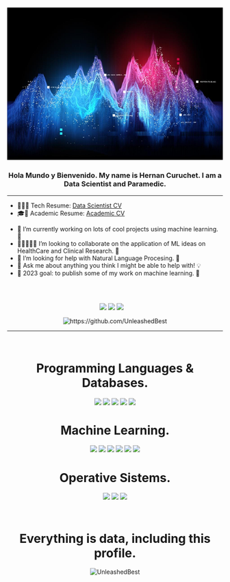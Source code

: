 <p align="center">
  <img src="https://github.com/UnleashedBest/UnleashedBest/blob/main/media/images/960x0.jpg">
</p>

<h3 align="center">Hola Mundo y Bienvenido. My name is Hernan Curuchet. I am a Data Scientist and Paramedic.</h3> 

---

* 👨‍💻📄 Tech Resume: [Data Scientist CV]()
* 🎓📄 Academic Resume: [Academic CV]()
- 🔭 I’m currently working on lots of cool projects using machine learning. 🤖
- 🧑🏻‍🤝‍🧑🏽 I’m looking to collaborate on the application of ML ideas on HealthCare and Clinical Research. 🌟
- 🤔 I’m looking for help with Natural Language Procesing. 🦜
- 💬 Ask me about anything you think I might be able to help with! 💡
- 🥅 2023 goal: to publish some of my work on machine learning. 📃

<br>
<br>
<p align="center">
  <a href="https://twitter.com/Curuchet_Hernan"><img src="https://img.shields.io/badge/twitter-%231DA1F2.svg?&style=for-the-badge&logo=twitter&logoColor=white" height=25></a> <a href="https://www.linkedin.com/in/hernan-curuchet/"><img src="https://img.shields.io/badge/linkedin-%230077B5.svg?&style=for-the-badge&logo=linkedin&logoColor=white" height=25></a>   <a href="mailto:linvestigacion4@gmail.com?subject=Hello%20Miguel,%20From%20Github"><img src="https://img.shields.io/badge/gmail-%23D14836.svg?&style=for-the-badge&logo=gmail&logoColor=white" /></a>&nbsp;&nbsp;&nbsp;&nbsp;

</p>
<p align="center">
  <img src="https://komarev.com/ghpvc/?username=UnleashedBest" alt="https://github.com/UnleashedBest" />
</p>

---

<br>
<h1 align="center">Programming Languages & Databases.</h1>


<p align="center">
<img src="https://img.shields.io/badge/python-3670A0?style=for-the-badge&logo=python&logoColor=ffdd54"/>
<img src="https://img.shields.io/badge/html5-%23E34F26.svg?style=for-the-badge&logo=html5&logoColor=white"/>
<img src="https://img.shields.io/badge/javascript-%23323330.svg?style=for-the-badge&logo=javascript&logoColor=%23F7DF1E"/>
<img src="https://img.shields.io/badge/mysql%20-005EFF.svg?&style=for-the-badge&logo=mysql&logoColor=white"/>
<img src="https://img.shields.io/badge/ruby-%23CC342D.svg?style=for-the-badge&logo=ruby&logoColor=white"/>
  
</p>

<h1 align="center">Machine Learning.</h1>


<p align="center">
<img src="https://img.shields.io/badge/Keras-%23D00000.svg?style=for-the-badge&logo=Keras&logoColor=white"/>
<img src="https://img.shields.io/badge/Matplotlib-%23ffffff.svg?style=for-the-badge&logo=Matplotlib&logoColor=black"/>
<img src="https://img.shields.io/badge/numpy-%23013243.svg?style=for-the-badge&logo=numpy&logoColor=white"/>
<img src="https://img.shields.io/badge/pandas-%23150458.svg?style=for-the-badge&logo=pandas&logoColor=white"/>
<img src="https://img.shields.io/badge/Plotly-%233F4F75.svg?style=for-the-badge&logo=plotly&logoColor=white"/>
<img src="https://img.shields.io/badge/scikit--learn-%23F7931E.svg?style=for-the-badge&logo=scikit-learn&logoColor=white"/>
  
</p>

<h1 align="center">Operative Sistems.</h1>


<p align="center">
<img src="https://img.shields.io/badge/iOS-000000?style=for-the-badge&logo=ios&logoColor=white"/>
<img src="https://img.shields.io/badge/Ubuntu-E95420?style=for-the-badge&logo=ubuntu&logoColor=white"/>
<img src="https://img.shields.io/badge/Windows-0078D6?style=for-the-badge&logo=windows&logoColor=white"/>
  
</p>

<br>
<h1 align="center">Everything is data, including this profile.</h1>
<p align="center"><img src="https://github-readme-stats.vercel.app/api?username=UnleashedBest&show_icons=true&theme=maroongold" alt="UnleashedBest" />

<!---
<hr>
<img src=https://github-readme-stats.vercel.app/api/top-langs/?username=UnleashedBest&count_private=true>
</hr>
--->
